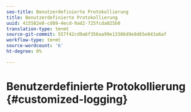 ```yaml
---
seo-title: Benutzerdefinierte Protokollierung
title: Benutzerdefinierte Protokollierung
uuid: 415582e8-cd89-4ecd-9ad2-725fcda025b0
translation-type: tm+mt
source-git-commit: 557f42cd9a6f356aa99e13386d9e8d65e043a6af
workflow-type: tm+mt
source-wordcount: '6'
ht-degree: 0%

---
```



# Benutzerdefinierte Protokollierung {#customized-logging}
